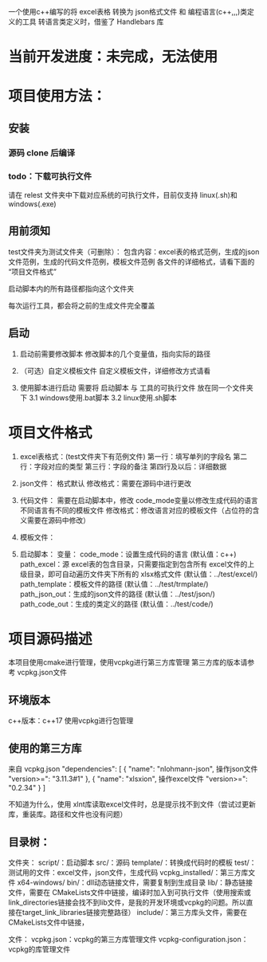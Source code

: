 一个使用c++编写的将 excel表格 转换为 json格式文件 和 编程语言(c++,,,)类定义的工具
转语言类定义时，借鉴了 Handlebars 库

# 当前开发进度：未完成，无法使用

# 项目使用方法：
## 安装
### 源码 clone 后编译

### todo：下载可执行文件
请在 relest 文件夹中下载对应系统的可执行文件，目前仅支持 linux(.sh)和 windows(.exe)


## 用前须知
test文件夹为测试文件夹（可删除）：
包含内容：excel表的格式范例，生成的json文件范例，生成的代码文件范例，模板文件范例
各文件的详细格式，请看下面的 “项目文件格式”

启动脚本内的所有路径都指向这个文件夹

每次运行工具，都会将之前的生成文件完全覆盖


## 启动
1. 启动前需要修改脚本
修改脚本的几个变量值，指向实际的路径

2. （可选）自定义模板文件
自定义模板文件，详细修改方式请看

3. 使用脚本进行启动
需要将 启动脚本 与 工具的可执行文件 放在同一个文件夹下
3.1 windows使用.bat脚本
3.2 linux使用.sh脚本


# 项目文件格式
1. excel表格式：(test文件夹下有范例文件)
第一行：填写单列的字段名
第二行：字段对应的类型
第三行：字段的备注
第四行及以后：详细数据

2. json文件：
格式默认
修改格式：需要在源码中进行更改

3. 代码文件：
需要在启动脚本中，修改 code_mode变量以修改生成代码的语言
不同语言有不同的模板文件
修改格式：修改语言对应的模板文件（占位符的含义需要在源码中修改）

4. 模板文件：

5. 启动脚本：
变量：
code_mode：设置生成代码的语言  (默认值：c++)
path_excel：源 excel表的包含目录，只需要指定到包含所有 excel文件的上级目录，即可自动遍历文件夹下所有的 xlsx格式文件  (默认值：../test/excel/)
path_template：模板文件的路径  (默认值：../test/trmplate/)
path_json_out：生成的json文件的路径  (默认值：../test/json/)
path_code_out：生成的类定义的路径  (默认值：../test/code/)


# 项目源码描述
本项目使用cmake进行管理，使用vcpkg进行第三方库管理
第三方库的版本请参考 vcpkg.json文件

## 环境版本
c++版本：c++17
使用vcpkg进行包管理

## 使用的第三方库
来自 vcpkg.json
"dependencies": [
{
    "name": "nlohmann-json",    操作json文件
    "version>=": "3.11.3#1"
},
{
    "name": "xlsxion",          操作excel文件
    "version>=": "0.2.34"
}
]

不知道为什么，使用 xlnt库读取excel文件时，总是提示找不到文件（尝试过更新库，重装库。路径和文件也没有问题）

## 目录树：
文件夹：
script/：启动脚本
src/：源码
template/：转换成代码时的模板
test/：测试用的文件：excel文件，json文件，生成代码
vcpkg_installed/：第三方库文件
    x64-windows/
        bin/：dll动态链接文件，需要复制到生成目录
        lib/：静态链接文件，需要在 CMakeLists文件中链接，编译时加入到可执行文件（使用搜索或link_directories链接会找不到lib文件，是我的开发环境或vcpkg的问题。所以直接在target_link_libraries链接完整路径）
        include/：第三方库头文件，需要在 CMakeLists文件中链接，

文件：
vcpkg.json：vcpkg的第三方库管理文件
vcpkg-configuration.json：vcpkg的库管理文件

